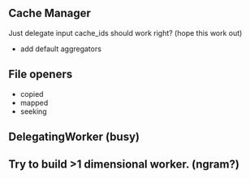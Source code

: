 
## Cache Manager

Just delegate input cache_ids should work right? (hope this work out)

- add default aggregators

## File openers

- copied
- mapped
- seeking

## DelegatingWorker (busy)

## Try to build >1 dimensional worker. (ngram?)
